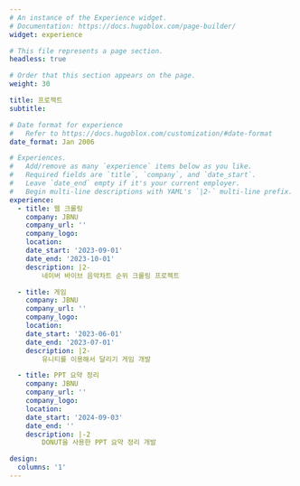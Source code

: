 ```yaml
---
# An instance of the Experience widget.
# Documentation: https://docs.hugoblox.com/page-builder/
widget: experience

# This file represents a page section.
headless: true

# Order that this section appears on the page.
weight: 30

title: 프로젝트
subtitle:

# Date format for experience
#   Refer to https://docs.hugoblox.com/customization/#date-format
date_format: Jan 2006

# Experiences.
#   Add/remove as many `experience` items below as you like.
#   Required fields are `title`, `company`, and `date_start`.
#   Leave `date_end` empty if it's your current employer.
#   Begin multi-line descriptions with YAML's `|2-` multi-line prefix.
experience:
  - title: 웹 크롤링
    company: JBNU
    company_url: ''
    company_logo: 
    location: 
    date_start: '2023-09-01'
    date_end: '2023-10-01'
    description: |2-
        네이버 바이브 음악차트 순위 크롤링 프로젝트

  - title: 게임
    company: JBNU
    company_url: ''
    company_logo: 
    location: 
    date_start: '2023-06-01'
    date_end: '2023-07-01'
    description: |2-
        유니티를 이용해서 달리기 게임 개발

  - title: PPT 요약 정리
    company: JBNU
    company_url: ''
    company_logo:
    location:
    date_start: '2024-09-03'
    date_end: ''
    description: |-2
        DONUT을 사용한 PPT 요약 정리 개발

design:
  columns: '1'
---
```

